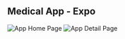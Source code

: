 ## Medical App - Expo
![App Home Page](https://i.ibb.co/vXRkdFW/Screenshot-2024-02-11-at-9-25-46-PM.png)
![App Detail Page](https://i.ibb.co/4g40hkF/Screenshot-2024-02-11-at-9-26-41-PM.png)
